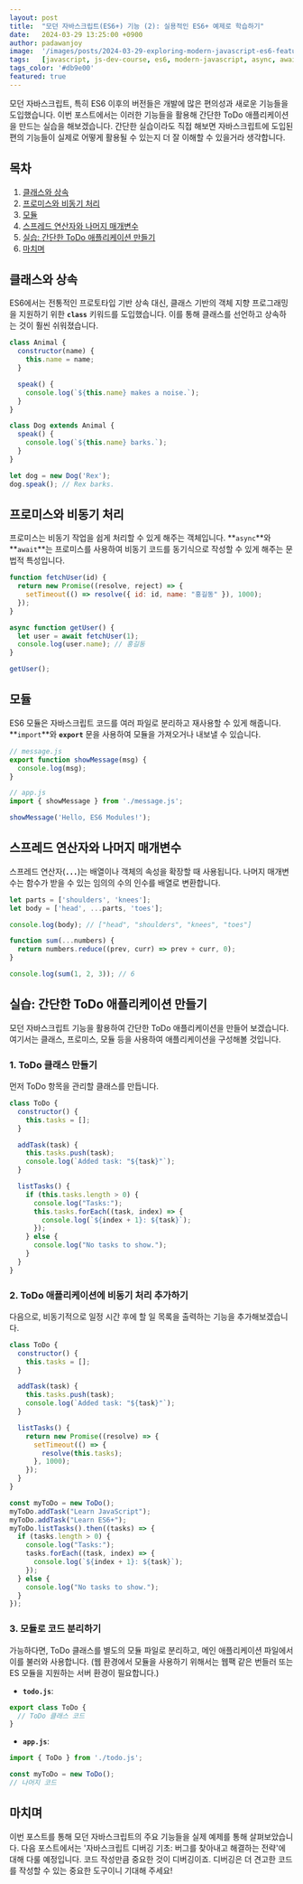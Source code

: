 ```yaml
---
layout: post
title:  "모던 자바스크립트(ES6+) 기능 (2): 실용적인 ES6+ 예제로 학습하기"
date:   2024-03-29 13:25:00 +0900
author: padawanjoy
image:  '/images/posts/2024-03-29-exploring-modern-javascript-es6-features-2-learning-through-practical-es6-examples/01.webp'
tags:   [javascript, js-dev-course, es6, modern-javascript, async, await, import, export]
tags_color: '#db9e00'
featured: true
---
```

모던 자바스크립트, 특히 ES6 이후의 버전들은 개발에 많은 편의성과 새로운 기능들을 도입했습니다. 이번 포스트에서는 이러한 기능들을 활용해 간단한 ToDo 애플리케이션을 만드는 실습을 해보겠습니다. 간단한 실습이라도 직접 해보면 자바스크립트에 도입된 편의 기능들이 실제로 어떻게 활용될 수 있는지 더 잘 이해할 수 있을거라 생각합니다. 

## 목차
1. [클래스와 상속](#클래스와-상속)
2. [프로미스와 비동기 처리](#프로미스와-비동기-처리)
3. [모듈](#모듈)
4. [스프레드 연산자와 나머지 매개변수](#스프레드-연산자와-나머지-매개변수)
5. [실습: 간단한 ToDo 애플리케이션 만들기](#실습-간단한-todo-애플리케이션-만들기)
6. [마치며](#마치며)

## 클래스와 상속
ES6에서는 전통적인 프로토타입 기반 상속 대신, 클래스 기반의 객체 지향 프로그래밍을 지원하기 위한 **`class`** 키워드를 도입했습니다. 이를 통해 클래스를 선언하고 상속하는 것이 훨씬 쉬워졌습니다.

```javascript
class Animal {
  constructor(name) {
    this.name = name;
  }

  speak() {
    console.log(`${this.name} makes a noise.`);
  }
}

class Dog extends Animal {
  speak() {
    console.log(`${this.name} barks.`);
  }
}

let dog = new Dog('Rex');
dog.speak(); // Rex barks.
```

## 프로미스와 비동기 처리
프로미스는 비동기 작업을 쉽게 처리할 수 있게 해주는 객체입니다. **`async`**와 **`await`**는 프로미스를 사용하여 비동기 코드를 동기식으로 작성할 수 있게 해주는 문법적 특성입니다.

```javascript
function fetchUser(id) {
  return new Promise((resolve, reject) => {
    setTimeout(() => resolve({ id: id, name: "홍길동" }), 1000);
  });
}

async function getUser() {
  let user = await fetchUser(1);
  console.log(user.name); // 홍길동
}

getUser();
```

## 모듈
ES6 모듈은 자바스크립트 코드를 여러 파일로 분리하고 재사용할 수 있게 해줍니다. **`import`**와 **`export`** 문을 사용하여 모듈을 가져오거나 내보낼 수 있습니다.

```javascript
// message.js
export function showMessage(msg) {
  console.log(msg);
}

// app.js
import { showMessage } from './message.js';

showMessage('Hello, ES6 Modules!');
```

## 스프레드 연산자와 나머지 매개변수
스프레드 연산자(**``...``**)는 배열이나 객체의 속성을 확장할 때 사용됩니다. 나머지 매개변수는 함수가 받을 수 있는 임의의 수의 인수를 배열로 변환합니다.

```javascript
let parts = ['shoulders', 'knees'];
let body = ['head', ...parts, 'toes'];

console.log(body); // ["head", "shoulders", "knees", "toes"]

function sum(...numbers) {
  return numbers.reduce((prev, curr) => prev + curr, 0);
}

console.log(sum(1, 2, 3)); // 6
```

## 실습: 간단한 ToDo 애플리케이션 만들기
모던 자바스크립트 기능을 활용하여 간단한 ToDo 애플리케이션을 만들어 보겠습니다. 여기서는 클래스, 프로미스, 모듈 등을 사용하여 애플리케이션을 구성해볼 것입니다.

### 1. ToDo 클래스 만들기
먼저 ToDo 항목을 관리할 클래스를 만듭니다.

```javascript
class ToDo {
  constructor() {
    this.tasks = [];
  }

  addTask(task) {
    this.tasks.push(task);
    console.log(`Added task: "${task}"`);
  }

  listTasks() {
    if (this.tasks.length > 0) {
      console.log("Tasks:");
      this.tasks.forEach((task, index) => {
        console.log(`${index + 1}: ${task}`);
      });
    } else {
      console.log("No tasks to show.");
    }
  }
}
```

### 2. ToDo 애플리케이션에 비동기 처리 추가하기
다음으로, 비동기적으로 일정 시간 후에 할 일 목록을 출력하는 기능을 추가해보겠습니다.

```javascript
class ToDo {
  constructor() {
    this.tasks = [];
  }

  addTask(task) {
    this.tasks.push(task);
    console.log(`Added task: "${task}"`);
  }

  listTasks() {
    return new Promise((resolve) => {
      setTimeout(() => {
        resolve(this.tasks);
      }, 1000);
    });
  }
}

const myToDo = new ToDo();
myToDo.addTask("Learn JavaScript");
myToDo.addTask("Learn ES6+");
myToDo.listTasks().then((tasks) => {
  if (tasks.length > 0) {
    console.log("Tasks:");
    tasks.forEach((task, index) => {
      console.log(`${index + 1}: ${task}`);
    });
  } else {
    console.log("No tasks to show.");
  }
});
```

### 3. 모듈로 코드 분리하기
가능하다면, ToDo 클래스를 별도의 모듈 파일로 분리하고, 메인 애플리케이션 파일에서 이를 불러와 사용합니다. (웹 환경에서 모듈을 사용하기 위해서는 웹팩 같은 번들러 또는 ES 모듈을 지원하는 서버 환경이 필요합니다.)

- **`todo.js`**:

```javascript
export class ToDo {
  // ToDo 클래스 코드
}
```

- **`app.js`**:

```javascript
import { ToDo } from './todo.js';

const myToDo = new ToDo();
// 나머지 코드
```

## 마치며
이번 포스트를 통해 모던 자바스크립트의 주요 기능들을 실제 예제를 통해 살펴보았습니다. 다음 포스트에서는 '자바스크립트 디버깅 기초: 버그를 찾아내고 해결하는 전략'에 대해 다룰 예정입니다. 코드 작성만큼 중요한 것이 디버깅이죠. 디버깅은 더 견고한 코드를 작성할 수 있는
중요한 도구이니 기대해 주세요!